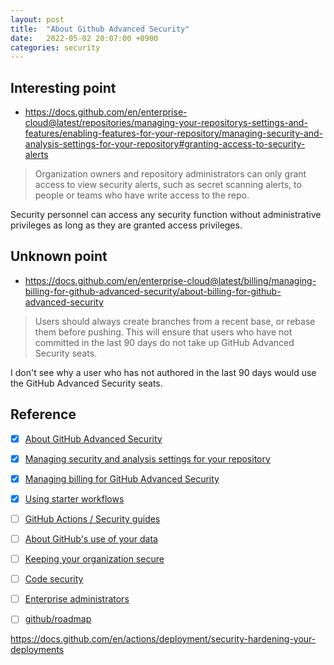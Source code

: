 ```yaml
---
layout: post
title:  "About Github Advanced Security"
date:   2022-05-02 20:07:00 +0900
categories: security
---
```


## Interesting point
- https://docs.github.com/en/enterprise-cloud@latest/repositories/managing-your-repositorys-settings-and-features/enabling-features-for-your-repository/managing-security-and-analysis-settings-for-your-repository#granting-access-to-security-alerts

> Organization owners and repository administrators can only grant access to view security alerts, such as secret scanning alerts, to people or teams who have write access to the repo.

Security personnel can access any security function without administrative privileges as long as they are granted access privileges.

## Unknown point
- https://docs.github.com/en/enterprise-cloud@latest/billing/managing-billing-for-github-advanced-security/about-billing-for-github-advanced-security

> Users should always create branches from a recent base, or rebase them before pushing. This will ensure that users who have not committed in the last 90 days do not take up GitHub Advanced Security seats.

I don't see why a user who has not authored in the last 90 days would use the GitHub Advanced Security seats.

## Reference
- [x] [About GitHub Advanced Security](https://docs.github.com/en/enterprise-cloud@latest/get-started/learning-about-github/about-github-advanced-security)

- [x] [Managing security and analysis settings for your repository](https://docs.github.com/en/enterprise-cloud@latest/repositories/managing-your-repositorys-settings-and-features/enabling-features-for-your-repository/managing-security-and-analysis-settings-for-your-repository)

- [x] [Managing billing for GitHub Advanced Security](https://docs.github.com/en/enterprise-cloud@latest/billing/managing-billing-for-github-advanced-security)

- [x] [Using starter workflows](https://docs.github.com/en/enterprise-cloud@latest/actions/using-workflows/using-starter-workflows)

- [ ] [GitHub Actions / Security guides](https://docs.github.com/en/actions/security-guides)

- [ ] [About GitHub's use of your data](https://docs.github.com/en/enterprise-cloud@latest/get-started/privacy-on-github/about-githubs-use-of-your-data)

- [ ] [Keeping your organization secure](https://docs.github.com/en/enterprise-cloud@latest/organizations/keeping-your-organization-secure)

- [ ] [Code security](https://docs.github.com/en/enterprise-cloud@latest/code-security)

- [ ] [Enterprise administrators](https://docs.github.com/en/enterprise-cloud@latest/admin)

- [ ] [github/roadmap](https://github.com/github/roadmap/issues?q=is%3Aissue+is%3Aopen+label%3A%22github+advanced+security%22)

https://docs.github.com/en/actions/deployment/security-hardening-your-deployments

